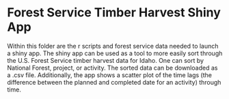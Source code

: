 <h1> Forest Service Timber Harvest Shiny App </h1>

Within this folder are the r scripts and forest service data needed to launch a shiny app. The shiny app can be used as a tool to more easily sort through the U.S. Forest Service timber harvest data for Idaho. One can sort by National Forest, project, or activity. The sorted data can be downloaded as a .csv file. Additionally, the app shows a scatter plot of the time lags (the difference between the planned and completed date for an activity) through time. 
